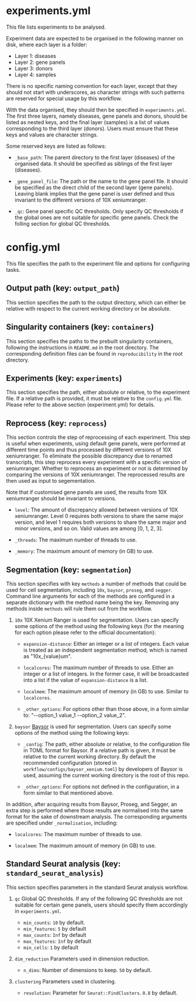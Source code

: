 # experiments.yml

This file lists experiments to be analysed.

Experiment data are expected to be organised in the following manner on disk, where each layer is a folder:

- Layer 1: diseases
- Layer 2: gene panels
- Layer 3: donors
- Layer 4: samples

There is no specific naming convention for each layer, except that they should not start with underscores, as character strings with such patterns are reserved for special usage by this workflow.

With the data organised, they should then be specified in `experiments.yml`. The first three layers, namely diseases, gene panels and donors, should be listed as nested keys, and the final layer (samples) is a list of values corresponding to the third layer (donors). Users must ensure that these keys and values are character strings.

Some reserved keys are listed as follows:

- `_base_path`: The parent directory to the first layer (diseases) of the organised data. It should be specified as siblings of the first layer (diseases).

- `_gene_panel_file`: The path or the name to the gene panel file. It should be specified as the direct child of the second layer (gene panels). Leaving blank implies that the gene panel is user defined and thus invariant to the different versions of 10X xeniumranger.

- `_qc`: Gene panel specific QC thresholds. Only specify QC thresholds if the global ones are not suitable for specific gene panels. Check the folling section for global QC thresholds.

# config.yml

This file specifies the path to the experiment file and options for configuring tasks.

## Output path (key: `output_path`)

This section specifies the path to the output directory, which can either be relative with respect to the current working directory or be absolute.

## Singularity containers (key: `containers`)

This section specifies the paths to the prebuilt singularity containers, following the instructions in `README.md` in the root directory. The corresponding definition files can be found in `reproducibility` in the root directory.

## Experiments (key: `experiments`)

This section specifies the path, either absolute or relative, to the experiment file. If a relative path is provided, it must be relative to the `config.yml` file. Please refer to the above section (experiment.yml) for details.

## Reprocess (key: `reprocess`)

This section controls the step of reprocessing of each experiment. This step is useful when experiments, using default gene panels, were performed at different time points and thus processed by different versions of 10X xeniumranger. To eliminate the possible discrepancy due to renamed transcripts, this step reprocess every experiment with a specific version of xeniumranger. Whether to reprocess an experiment or not is determined by comparing the versions of 10X xeniumranger. The reprocessed results are then used as input to segementation.

Note that if customised gene panels are used, the results from 10X xeniumranger should be invariant to versions.

- `level`: The amount of discrepancy allowed between versions of 10X xeniumranger. Level 0 requires both versions to share the same major version, and level 1 requires both versions to share the same major and minor versions, and so on. Valid values are among [0, 1, 2, 3].

- `_threads`: The maximum number of threads to use.

- `_memory`: The maximum amount of memory (in GB) to use.

## Segmentation (key: `segmentation`)

This section specifies with key `methods` a number of methods that could be used for cell segmentation, including `10x`, `baysor`, `proseg`, and `segger`. Command line arguments for each of the methods are configured in a separate dictionary with the method name being the key. Removing any methods inside `methods` will rule them out from the workflow.

1. `10x`
   10X Xenium Ranger is used for segmentation. Users can specify some options of the method using the following keys (for the meaning for each option please refer to the official documentation):

   - `expansion-distance`: Either an integer or a list of integers. Each value is treated as an independent segmentation method, which is named as "10x\_{value}um".

   - `localcores`: The maximum number of threads to use. Either an integer or a list of integers. In the former case, it will be broadcasted into a list if the value of `expansion-distance` is a list.

   - `localmem`: The maximum amount of memory (in GB) to use. Similar to `localcores`.

   - `_other_options`: For options other than those above, in a form similar to: "--option_1 value_1 --option_2 value_2".

2. `baysor`
   [Baysor](https://github.com/kharchenkolab/Baysor) is used for segmentation. Users can specify some options of the method using the following keys:

   - `_config`: The path, either absolute or relative, to the configuration file in TOML format for Baysor. If a relative path is given, it must be relative to the current working directory. By default the recommended configuration (stored in `workflow/configs/baysor_xenium.toml`) by developers of Baysor is used, assuming the current working directory is the root of this repo.

   - `_other_options`: For options not defined in the configuration, in a form similar to that mentioned above.

In addition, after acquiring results from Baysor, Proseg, and Segger, an extra step is performed where those results are normalised into the same format for the sake of downstream analysis. The corresponding arguments are specified under `_normalisation`, including:

- `localcores`: The maximum number of threads to use.

- `localmem`: The maximum amount of memory (in GB) to use.

## Standard Seurat analysis (key: `standard_seurat_analysis`)

This section specifies parameters in the standard Seurat analysis workflow.

1. `qc`
   Global QC thresholds. If any of the following QC thresholds are not suitable for certain gene panels, users should specify them accordingly in `experiments.yml`.

   - `min_counts`: `10` by default.
   - `min_features`: `5` by default
   - `max_counts`: `Inf` by default
   - `max_features`: `Inf` by default
   - `min_cells`: `1` by default

2. `dim_reduction`
   Parameters used in dimension reduction.

   - `n_dims`: Number of dimensions to keep. `50` by default.

3. `clustering`
   Parameters used in clustering.

   - `resolution`: Parameter for `Seurat::FindClusters`. `0.8` by default.
